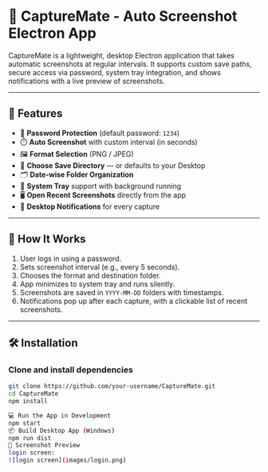 # 📸 CaptureMate - Auto Screenshot Electron App

CaptureMate is a lightweight, desktop Electron application that takes automatic screenshots at regular intervals. It supports custom save paths, secure access via password, system tray integration, and shows notifications with a live preview of screenshots.

---

## 🚀 Features

- 🔐 **Password Protection** (default password: `1234`)
- ⏱️ **Auto Screenshot** with custom interval (in seconds)
- 🖼️ **Format Selection** (PNG / JPEG)
- 📁 **Choose Save Directory** — or defaults to your Desktop
- 🗂️ **Date-wise Folder Organization**
- 📌 **System Tray** support with background running
- 🖥️ **Open Recent Screenshots** directly from the app
- 🔔 **Desktop Notifications** for every capture

---

## 🧠 How It Works

1. User logs in using a password.
2. Sets screenshot interval (e.g., every 5 seconds).
3. Chooses the format and destination folder.
4. App minimizes to system tray and runs silently.
5. Screenshots are saved in `YYYY-MM-DD` folders with timestamps.
6. Notifications pop up after each capture, with a clickable list of recent screenshots.

---

## 🛠️ Installation

### Clone and install dependencies

```bash
git clone https://github.com/your-username/CaptureMate.git
cd CaptureMate
npm install

💻 Run the App in Development
npm start
📦 Build Desktop App (Windows)
npm run dist
📸 Screenshot Preview
login screen:
![login screen](images/login.png)
